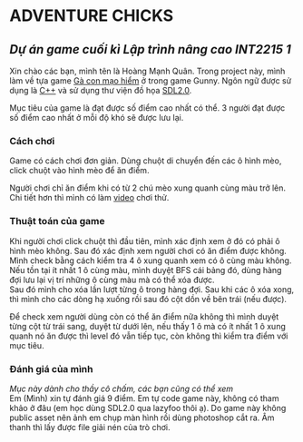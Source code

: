 # ADVENTURE CHICKS
*Dự án game cuối kì Lập trình nâng cao INT2215 1* 
--------------------------
Xin chào các bạn, mình tên là Hoàng Mạnh Quân. Trong project này, mình làm về tựa game [Gà con mạo hiểm](https://gunnypc.zing.vn/huong-dan/tieu-hoc/ga-con-mao-hiem.html) ở trong game Gunny. Ngôn ngữ được sử dụng là [C++](https://vi.wikipedia.org/wiki/C%2B%2B) và sử dụng thư viện đồ họa [SDL2.0](https://www.libsdl.org/).

Mục tiêu của game là đạt được số điểm cao nhất có thể. 3 người đạt được số điểm cao nhất ở mỗi độ khó sẽ được lưu lại.

### Cách chơi
  Game có cách chơi đơn giản. Dùng chuột di chuyển đến các ô hình mèo, click chuột vào hình mèo để ăn điểm.
  
  Người chơi chỉ ăn điểm khi có từ 2 chú mèo xung quanh cùng màu trở lên. Chi tiết hơn thì mình có làm [video](https://www.youtube.com/watch?v=B4l_B_p_x6M) chơi thử.
  
### Thuật toán của game
  Khi người chơi click chuột thì đầu tiên, mình xác định xem ở đó có phải ô hình mèo không. Sau đó xác định xem người chơi có ăn điểm được không.
  Mình check bằng cách kiểm tra 4 ô xung quanh xem có ô cùng màu không. Nếu tồn tại ít nhất 1 ô cùng màu, mình duyệt BFS cái bảng đó, dùng hàng đợi lưu lại vị trí những ô cùng màu mà có thể xóa được.   
  Sau đó mình cho xóa lần lượt từng ô trong hàng đợi. Sau khi các ô xóa xong, thì mình cho các dòng hạ xuống rồi sau đó cột dồn về bên trái (nếu được).
  
  Để check xem người dùng còn có thể ăn điểm nữa không thì mình duyệt từng cột từ trái sang, duyệt từ dưới lên, nếu thấy 1 ô mà có ít nhất 1 ô xung quanh nó ăn được thì level đó vẫn tiếp tục, còn không thì kiểm tra điểm với mục tiêu.
  
### Đánh giá của mình
*Mục này dành cho thầy cô chấm, các bạn cũng có thể xem*    
  Em (Mình) xin tự đánh giá 9 điểm. 
  Em tự code game này, không có tham khảo ở đâu (em học dùng SDL2.0 qua lazyfoo thôi ạ). Do game này không public asset nên ảnh em chụp màn hình rồi dùng photoshop cắt ra. Âm thanh thì lấy được file giải nén của trò chơi.

